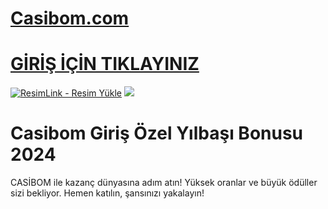 #  <a href="https://726casibom.com//Casbomgir">Casibom.com</a>

#  <a href="https://726casibom.com//Casbomgir">GİRİŞ İÇİN TIKLAYINIZ</a>

<meta charset="UTF-8">
    <meta name="viewport" content="width=device-width, initial-scale=1.0">
</head>
<body>

<a href="https://726casibom.com//Casbomgir" title="ResimLink - Resim Yükle"><img src="https://r.resimlink.com/QgoSPH.jpg" title="ResimLink - Resim Yükle" alt="ResimLink - Resim Yükle"></a>
<a href="https://726casibom.com//Casbomgir">
    <img src="https://r.resimlink.com/QgoSPH.jpg" />
</a>
</a>
# Casibom Giriş Özel Yılbaşı Bonusu 2024


CASİBOM ile kazanç dünyasına adım atın! Yüksek oranlar ve büyük ödüller sizi bekliyor. Hemen katılın, şansınızı yakalayın!
